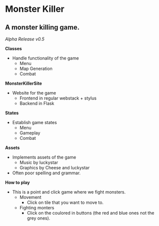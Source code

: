 Monster Killer
==============

A monster killing game.
--------------

*Alpha Release v0.5*

**Classes**
- Handle functionality of the game
  - Menu 
  - Map Generation
  - Combat

**MonsterKillerSite**
- Website for the game
  - Frontend in regular webstack + stylus
  - Backend in Flask

**States**
- Establish game states
  - Menu
  - Gameplay
  - Combat

**Assets**
- Implements assets of the game
  - Music by luckystar
  - Graphics by Cheese and luckystar
- Often poor spelling and grammar.
  
**How to play**
- This is a point and click game where we fight monsters.
  - Movement 
    - Click on tile that you want to move to.
  - Fighting monters
    - Click on the coulored in buttons (the red and blue ones not the grey ones).
